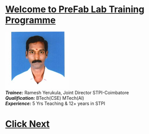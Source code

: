  

# [Welcome to PreFab Lab Training  Programme](/mdfiles/first.md)           


![Trainee](/images/rameshy777-photo.jpeg)        
***Trainee:*** Ramesh Yerukula, Joint Director  STPI-Coimbatore     
***Qualification:*** BTech(CSE) MTech(AI)  
***Experience:***  5 Yrs Teaching  &  12+ years in STPI 


# [Click Next](/mdfiles/first.md) 

